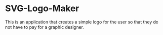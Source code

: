 # SVG-Logo-Maker
This is an application that creates a simple logo for the user so that they do not have to pay for a graphic designer.
